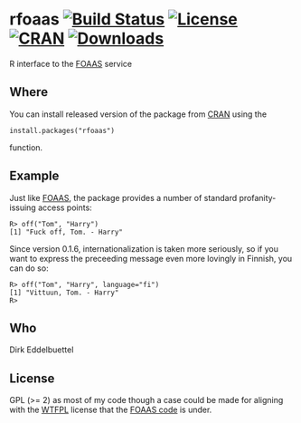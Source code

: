 # rfoaas [![Build Status](https://travis-ci.org/eddelbuettel/rfoaas.svg)](https://travis-ci.org/eddelbuettel/rfoaas) [![License](http://img.shields.io/badge/license-GPL%20%28%3E=%202%29-brightgreen.svg?style=flat)](http://www.gnu.org/licenses/gpl-2.0.html) [![CRAN](http://www.r-pkg.org/badges/version/rfoaas)](http://cran.rstudio.com/package=rfoaas) [![Downloads](http://cranlogs.r-pkg.org/badges/rfoaas?color=brightgreen)](http://www.r-pkg.org/pkg/rfoaas)

R interface to the [FOAAS](http://foaas.com) service 

## Where

You can install released version of the package from
[CRAN](http://cran.rstudio.com/) using the
```{.r}
install.packages("rfoaas")
```
function.

## Example

Just like [FOAAS](http://www.foaas.com), the package provides a number of
standard profanity-issuing access points:

```{.r}
R> off("Tom", "Harry")
[1] "Fuck off, Tom. - Harry"
```

Since version 0.1.6, internationalization is taken more seriously, so if you
want to express the preceeding message even more lovingly in Finnish, you can
do so:

```{.r}
R> off("Tom", "Harry", language="fi")
[1] "Vittuun, Tom. - Harry"
R> 
```

## Who

Dirk Eddelbuettel

## License

GPL (>= 2) as most of my code though a case could be made for aligning with
the [WTFPL](http://www.wtfpl.net/) license that the
[FOAAS code](https://github.com/tomdionysus/foaas/) is under. 
